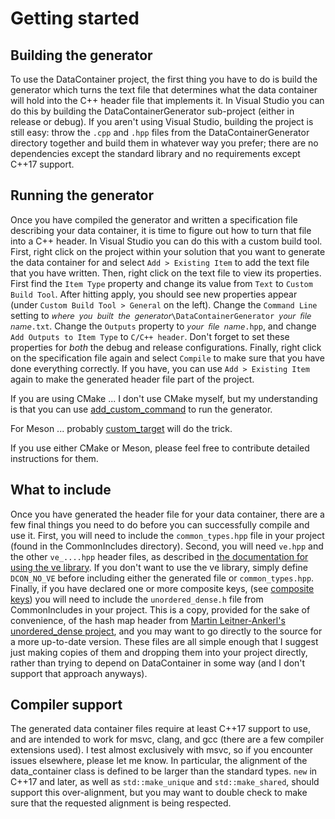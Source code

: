 # Getting started

## Building the generator

To use the DataContainer project, the first thing you have to do is build the generator which turns the text file that determines what the data container will hold into the C++ header file that implements it. In Visual Studio you can do this by building the DataContainerGenerator sub-project (either in release or debug). If you aren't using Visual Studio, building the project is still easy: throw the `.cpp` and `.hpp` files from the DataContainerGenerator directory together and build them in whatever way you prefer; there are no dependencies except the standard library and no requirements except C++17 support.

## Running the generator

Once you have compiled the generator and written a specification file describing your data container, it is time to figure out how to turn that file into a C++ header. In Visual Studio you can do this with a custom build tool. First, right click on the project within your solution that you want to generate the data container for and select `Add > Existing Item` to add the text file that you have written. Then, right click on the text file to view its properties. First find the `Item Type` property and change its value from `Text` to `Custom Build Tool`. After hitting apply, you should see new properties appear (under `Custom Build Tool > General` on the left). Change the `Command Line` setting to `𝘸𝘩𝘦𝘳𝘦 𝘺𝘰𝘶 𝘣𝘶𝘪𝘭𝘵 𝘵𝘩𝘦 𝘨𝘦𝘯𝘦𝘳𝘢𝘵𝘰𝘳\DataContainerGenerator 𝘺𝘰𝘶𝘳 𝘧𝘪𝘭𝘦 𝘯𝘢𝘮𝘦.txt`. Change the `Outputs` property to `𝘺𝘰𝘶𝘳 𝘧𝘪𝘭𝘦 𝘯𝘢𝘮𝘦.hpp`, and change `Add Outputs to Item Type` to `C/C++ header`. Don't forget to set these properties for *both* the debug and release configurations. Finally, right click on the specification file again and select `Compile` to make sure that you have done everything correctly. If you have, you can use `Add > Existing Item` again to make the generated header file part of the project.

If you are using CMake ... I don't use CMake myself, but my understanding is that you can use [add_custom_command](https://cmake.org/cmake/help/latest/command/add_custom_command.html) to run the generator.

For Meson ... probably [custom_target](https://mesonbuild.com/Reference-manual_functions.html#custom_target) will do the trick.

If you use either CMake or Meson, please feel free to contribute detailed instructions for them.

## What to include

Once you have generated the header file for your data container, there are a few final things you need to do before you can successfully compile and use it. First, you will need to include the `common_types.hpp` file in your project (found in the CommonIncludes directory). Second, you will need `ve.hpp` and the other `ve_....hpp` header files, as described in [the documentation for using the ve library](ve_documentation.md). If you don't want to use the ve library, simply define `DCON_NO_VE` before including either the generated file or `common_types.hpp`. Finally, if you have declared one or more composite keys, (see [composite keys](relationships.md#composite-keys)) you will need to include the `unordered_dense.h` file from CommonIncludes in your project. This is a copy, provided for the sake of convenience, of the hash map header from [Martin Leitner-Ankerl's unordered_dense project](https://github.com/martinus/unordered_dense), and you may want to go directly to the source for a more up-to-date version. These files are all simple enough that I suggest just making copies of them and dropping them into your project directly, rather than trying to depend on DataContainer in some way (and I don't support that approach anyways).

## Compiler support

The generated data container files require at least C++17 support to use, and are intended to work for msvc, clang, and gcc (there are a few compiler extensions used). I test almost exclusively with msvc, so if you encounter issues elsewhere, please let me know. In particular, the alignment of the data_container class is defined to be larger than the standard types. `new` in C++17 and later, as well as `std::make_unique` and `std::make_shared`, should support this over-alignment, but you may want to double check to make sure that the requested alignment is being respected.
